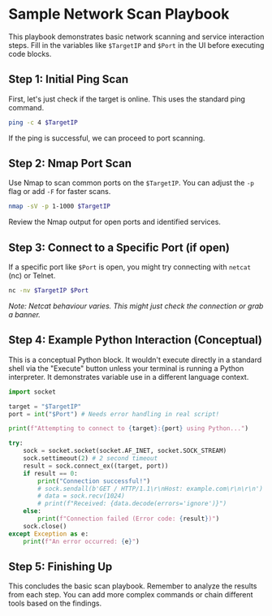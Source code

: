 # Sample Network Scan Playbook

This playbook demonstrates basic network scanning and service interaction steps. Fill in the variables like `$TargetIP` and `$Port` in the UI before executing code blocks.

## Step 1: Initial Ping Scan

First, let's just check if the target is online. This uses the standard ping command.

```bash
ping -c 4 $TargetIP
```

If the ping is successful, we can proceed to port scanning.

## Step 2: Nmap Port Scan

Use Nmap to scan common ports on the `$TargetIP`. You can adjust the `-p` flag or add `-F` for faster scans.

```bash
nmap -sV -p 1-1000 $TargetIP
```

Review the Nmap output for open ports and identified services.

## Step 3: Connect to a Specific Port (if open)

If a specific port like `$Port` is open, you might try connecting with `netcat` (nc) or Telnet.

```bash
nc -nv $TargetIP $Port
```

*Note: Netcat behaviour varies. This might just check the connection or grab a banner.*

## Step 4: Example Python Interaction (Conceptual)

This is a conceptual Python block. It wouldn't execute directly in a standard shell via the "Execute" button unless your terminal is running a Python interpreter. It demonstrates variable use in a different language context.

```python
import socket

target = "$TargetIP"
port = int("$Port") # Needs error handling in real script!

print(f"Attempting to connect to {target}:{port} using Python...")

try:
    sock = socket.socket(socket.AF_INET, socket.SOCK_STREAM)
    sock.settimeout(2) # 2 second timeout
    result = sock.connect_ex((target, port))
    if result == 0:
        print("Connection successful!")
        # sock.sendall(b'GET / HTTP/1.1\r\nHost: example.com\r\n\r\n')
        # data = sock.recv(1024)
        # print(f"Received: {data.decode(errors='ignore')}")
    else:
        print(f"Connection failed (Error code: {result})")
    sock.close()
except Exception as e:
    print(f"An error occurred: {e}")

```

## Step 5: Finishing Up

This concludes the basic scan playbook. Remember to analyze the results from each step. You can add more complex commands or chain different tools based on the findings.
